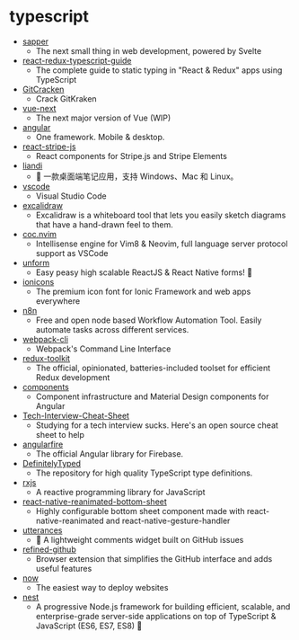 # typescript
- [sapper](https://github.com/sveltejs/sapper)
  - The next small thing in web development, powered by Svelte
- [react-redux-typescript-guide](https://github.com/piotrwitek/react-redux-typescript-guide)
  - The complete guide to static typing in "React & Redux" apps using TypeScript
- [GitCracken](https://github.com/5cr1pt/GitCracken)
  - Crack GitKraken
- [vue-next](https://github.com/vuejs/vue-next)
  - The next major version of Vue (WIP)
- [angular](https://github.com/angular/angular)
  - One framework. Mobile & desktop.
- [react-stripe-js](https://github.com/stripe/react-stripe-js)
  - React components for Stripe.js and Stripe Elements
- [liandi](https://github.com/88250/liandi)
  - 📕 一款桌面端笔记应用，支持 Windows、Mac 和 Linux。
- [vscode](https://github.com/microsoft/vscode)
  - Visual Studio Code
- [excalidraw](https://github.com/excalidraw/excalidraw)
  - Excalidraw is a whiteboard tool that lets you easily sketch diagrams that have a hand-drawn feel to them.
- [coc.nvim](https://github.com/neoclide/coc.nvim)
  - Intellisense engine for Vim8 & Neovim, full language server protocol support as VSCode
- [unform](https://github.com/Rocketseat/unform)
  - Easy peasy high scalable ReactJS & React Native forms! 🚀
- [ionicons](https://github.com/ionic-team/ionicons)
  - The premium icon font for Ionic Framework and web apps everywhere
- [n8n](https://github.com/n8n-io/n8n)
  - Free and open node based Workflow Automation Tool. Easily automate tasks across different services.
- [webpack-cli](https://github.com/webpack/webpack-cli)
  - Webpack's Command Line Interface
- [redux-toolkit](https://github.com/reduxjs/redux-toolkit)
  - The official, opinionated, batteries-included toolset for efficient Redux development
- [components](https://github.com/angular/components)
  - Component infrastructure and Material Design components for Angular
- [Tech-Interview-Cheat-Sheet](https://github.com/TSiege/Tech-Interview-Cheat-Sheet)
  - Studying for a tech interview sucks. Here's an open source cheat sheet to help
- [angularfire](https://github.com/angular/angularfire)
  - The official Angular library for Firebase.
- [DefinitelyTyped](https://github.com/DefinitelyTyped/DefinitelyTyped)
  - The repository for high quality TypeScript type definitions.
- [rxjs](https://github.com/ReactiveX/rxjs)
  - A reactive programming library for JavaScript
- [react-native-reanimated-bottom-sheet](https://github.com/osdnk/react-native-reanimated-bottom-sheet)
  - Highly configurable bottom sheet component made with react-native-reanimated and react-native-gesture-handler
- [utterances](https://github.com/utterance/utterances)
  - 🔮 A lightweight comments widget built on GitHub issues
- [refined-github](https://github.com/sindresorhus/refined-github)
  - Browser extension that simplifies the GitHub interface and adds useful features
- [now](https://github.com/zeit/now)
  - The easiest way to deploy websites
- [nest](https://github.com/nestjs/nest)
  - A progressive Node.js framework for building efficient, scalable, and enterprise-grade server-side applications on top of TypeScript & JavaScript (ES6, ES7, ES8) 🚀
